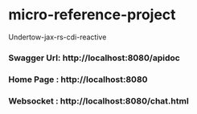 # micro-reference-project
Undertow-jax-rs-cdi-reactive

### Swagger Url: http://localhost:8080/apidoc
### Home Page : http://localhost:8080
### Websocket : http://localhost:8080/chat.html

